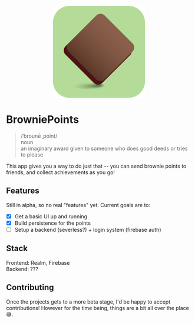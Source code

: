 

<p align="center">
	<img width="250" height="250" src="bplogo.png" />
</p>

# BrowniePoints

> /ˈbrounē ˌpoint/  
noun  
an imaginary award given to someone who does good deeds or tries to please

This app gives you a way to do just that -- you can send brownie points to friends, and collect achievements as you go!


## Features

Still in alpha, so no real "features" yet. Current goals are to:

- [x] Get a basic UI up and running
- [x] Build persistence for the points 
- [ ] Setup a backend (severless?) + login system (firebase auth)

## Stack

Frontend: Realm, Firebase  
Backend: ???


## Contributing

Once the projects gets to a more beta stage, I'd be happy to accept contributions! However for the time being, things are a bit all over the place :sweat_smile:.





